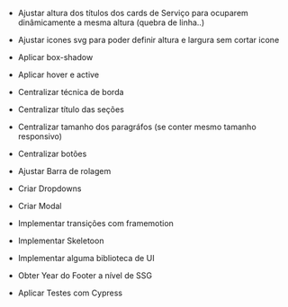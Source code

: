 * Ajustar altura dos títulos dos cards de Serviço para ocuparem dinâmicamente a mesma altura (quebra de linha..)
* Ajustar icones svg para poder definir altura e largura sem cortar icone
* Aplicar box-shadow
* Aplicar hover e active
* Centralizar técnica de borda
* Centralizar título das seções
* Centralizar tamanho dos paragráfos (se conter mesmo tamanho responsivo)
* Centralizar botões
* Ajustar Barra de rolagem
* Criar Dropdowns
* Criar Modal
* Implementar transições com framemotion
* Implementar Skeletoon
* Implementar alguma biblioteca de UI
* Obter Year do Footer a nível de SSG

* Aplicar Testes com Cypress
